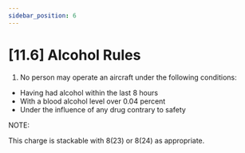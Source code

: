 ```yaml
---
sidebar_position: 6
---
```

# [11.6] Alcohol Rules

1. No person may operate an aircraft under the following conditions:

- Having had alcohol within the last 8 hours
- With a blood alcohol level over 0.04 percent
- Under the influence of any drug contrary to safety

NOTE:

This charge is stackable with 8(23) or 8(24) as appropriate.
